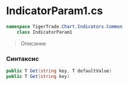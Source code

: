 
# IndicatorParam1.cs
```csharp
namespace TigerTrade.Chart.Indicators.Common  
    class IndicatorParam1
```

> Описание

### Синтаксис
```csharp
public T Get(string key, T defaultValue)
public T Get(string key)
```
